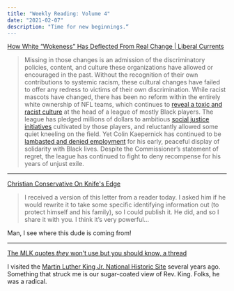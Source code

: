 ```yaml
---
title: "Weekly Reading: Volume 4"
date: "2021-02-07"
description: "Time for new beginnings.“
---
```


[How White “Wokeness” Has Deflected From Real Change | Liberal Currents](https://www.liberalcurrents.com/how-white-wokeness-has-deflected-from-real-change/)

> Missing in those changes is an admission of the discriminatory policies, content, and culture these organizations have allowed or encouraged in the past. Without the recognition of their own contributions to systemic racism, these cultural changes have failed to offer any redress to victims of their own discrimination. While racist mascots have changed, there has been no reform within the entirely white ownership of NFL teams, which continues to [reveal a toxic and racist culture](https://www.nytimes.com/2020/07/25/sports/football/woody-johnson-trump-jets.html) at the head of a league of mostly Black players. The league has pledged millions of dollars to ambitious [social justice initiatives](https://www.chicagotribune.com/sports/national-sports/sns-nfl-social-justice-role-20201223-ucmklrdywrdajku2uvznxev6gu-story.html) cultivated by those players, and reluctantly allowed some quiet kneeling on the field. Yet Colin Kaepernick has continued to be [lambasted and denied employment](https://www.forbes.com/sites/alexreimer/2020/12/08/nfl-keeps-trying-to-have-it-both-ways-with-colin-kaepernick/?sh=486897db2088) for his early, peaceful display of solidarity with Black lives. Despite the Commissioner’s statement of regret, the league has continued to fight to deny recompense for his years of unjust exile.

- - -

[Christian Conservative On Knife's Edge](https://www.theamericanconservative.com/dreher/christian-conservative-living-on-knife-edge/)

> I received a version of this letter from a reader today. I asked him if he would rewrite it to take some specific identifying information out (to protect himself and his family), so I could publish it. He did, and so I share it with you. I think it’s very powerful...

Man, I see where this dude is coming from!

- - -

[The MLK quotes *they* won't use but you should know, a thread](https://threadreaderapp.com/thread/1351181163210137603.html)

I visited the [Martin Luther King Jr. National Historic Site](https://www.nps.gov/malu/index.htm) several years ago. Something that struck me is our sugar-coated view of Rev. King. Folks, he was a radical.
